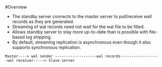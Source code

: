 #Overview
- The standby server connects to the master server to pull/receive wall records as they are generated.
- Streaming of wal records need not wait for the wal file to be filled.
- Allows standby server to stay more up-to-date than is possible with file-based log shipping.
- By default, streaming replication is asynchronous even though it also supports synchronous replication.

```
Master----> wal sender -------------------wal records------------------wal receiver-----> Slave server
```
